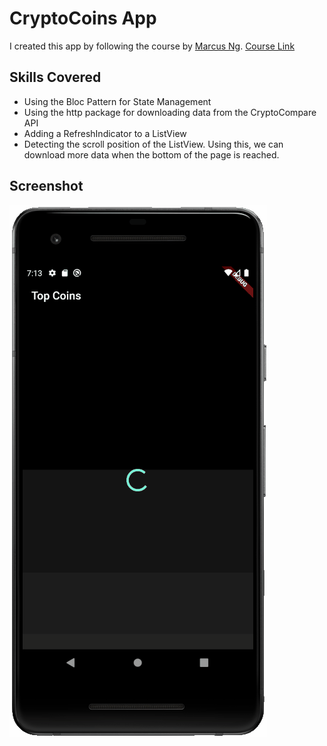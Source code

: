 # CryptoCoins App

I created this app by following the course by [Marcus Ng](https://marcus-ng.com/).
[Course Link](https://marcus-ng.com/p/flutter-bloc-crypto-app-with-api)

## Skills Covered

* Using the Bloc Pattern for State Management
* Using the http package for downloading data from the CryptoCompare API
* Adding a RefreshIndicator to a ListView
* Detecting the scroll position of the ListView. Using this, we can download more data when the bottom of the page is reached.

## Screenshot

<img src="assets/images/screenshot.gif">